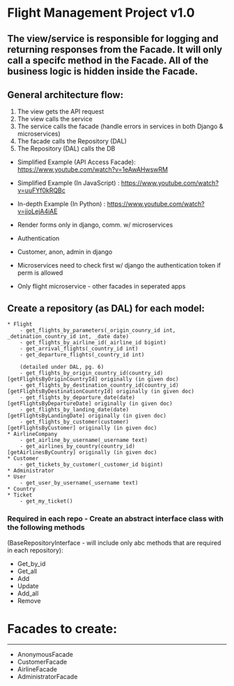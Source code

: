 # Flight Management Project v1.0

The view/service is responsible for logging and returning responses from the Facade.
It will only call a specifc method in the Facade. All of the business logic is hidden inside the Facade.
-----------------

## General architecture flow:
1. The view gets the API request
2. The view calls the service
3. The service calls the facade (handle errors in services in both Django & microservices)
4. The facade calls the Repository (DAL)
5. The Repository (DAL) calls the DB

*  Simplified Example (API Access Facade): https://www.youtube.com/watch?v=1eAwAHwswRM
*  Simplified Example (In JavaScript)    : https://www.youtube.com/watch?v=uuFYf0kRQBc
*  In-depth   Example (In Python)        : https://www.youtube.com/watch?v=jjoLejA4iAE

*  Render forms only in django, comm. w/ microservices
*  Authentication 
*  Customer, anon, admin in django
*  Microservices need to check first w/ django the authentication token if perm is allowed
*  Only flight microservice - other facades in seperated apps


## Create a repository (as DAL) for each model:
    * Flight
        - get_flights_by_parameters(_origin_counry_id int, _detination_country_id int, _date date)
        - get_flights_by_airline_id(_airline_id bigint)
        - get_arrival_flights(_country_id int)
        - get_departure_flights(_country_id int)
        
        (detailed under DAL, pg. 6)
        - get_flights_by_origin_country_id(country_id)      [getFlightsByOriginCountryId] originally (in given doc)
        - get_flights_by_destination_country_id(country_id) [getFlightsByDestinationCountryId] originally (in given doc)
        - get_flights_by_departure_date(date)               [getFlightsByDepartureDate] originally (in given doc)
        - get_flights_by_landing_date(date)                 [getFlightsByLandingDate] originally (in given doc)
        - get_flights_by_customer(customer)                 [getFlightsByCustomer] originally (in given doc)
    * AirlineCompany
        - get_airline_by_username(_username text)
        - get_airlines_by_country(country_id)               [getAirlinesByCountry] originally (in given doc)
    * Customer
        - get_tickets_by_customer(_customer_id bigint)
    * Administrator
    * User
        - get_user_by_username(_username text)
    * Country
    * Ticket
        - get_my_ticket()


### Required in each repo - Create an abstract interface class with the following methods 
(BaseRepositoryInterface - will include only abc methods that are required in each repository):
- Get_by_id
- Get_all
- Add
- Update
- Add_all
- Remove



# Facades to create:
-------------------
* AnonymousFacade
* CustomerFacade
* AirlineFacade
* AdministratorFacade
